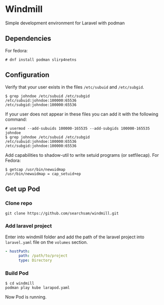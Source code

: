 # Windmill

Simple development environment for Laravel with podman

## Dependencies	

For fedora:

```bashscript
# dnf install podman slirp4netns
```

## Configuration

Verify that your user exists in the files `/etc/subuid` and `/etc/subgid`.

```bashscript
$ grep johndoe /etc/subuid /etc/subgid
/etc/subuid:johndoe:100000:65536
/etc/subgid:johndoe:100000:65536
```

If your user does not appear in these files you can add it with the following command:

```bashscript
# usermod --add-subuids 100000-165535 --add-subgids 100000-165535 johndoe 
$ grep johndoe /etc/subuid /etc/subgid
/etc/subuid:johndoe:100000:65536
/etc/subgid:johndoe:100000:65536
```

Add capabilities to shadow-util to write setuid programs (or setfilecap). For Fedora:

```bashscript
$ getcap /usr/bin/newuidmap
/usr/bin/newuidmap = cap_setuid+ep
```

## Get up Pod

### Clone repo

```bashscript
git clone https://github.com/searchsam/windmill.git
```

### Add laravel project

Enter into windmill folder and add the path of the laravel project into `laravel.yaml` file on the `volumes` section.

```yaml
- hostPath:
      path: /path/to/project
      type: Directory
```

### Build Pod

```bashscript
$ cd windmill
podman play kube larapod.yaml
```

Now Pod is running.